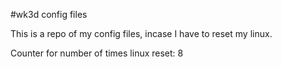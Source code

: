#wk3d config files

This is a repo of my config files, incase I have to reset my linux. 

Counter for number of times linux reset: 8
